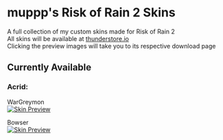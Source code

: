 # muppp's Risk of Rain 2 Skins
A full collection of my custom skins made for Risk of Rain 2<br/>
All skins will be available at [thunderstore.io](https://www.thunderstore.io "Thunderstore Homepage")<br/>
Clicking the preview images will take you to its respective download page

## Currently Available
### Acrid:
WarGreymon<br/>
[![Skin Preview](https://raw.githubusercontent.com/muppp/muppps-RoR2-Skins/main/Acrid/WarGreymon/icon.png)](https://thunderstore.io/package/muppp/Acrid_Wargreymon_Cosplay/ "Acrid-WarGreymon Thunderstore")

Bowser<br/>
[![Skin Preview](https://raw.githubusercontent.com/muppp/muppps-RoR2-Skins/main/Acrid/Bowser/icon.png)](https://thunderstore.io/package/muppp/Acrid_Bowser_Cosplay/ "Acrid-Bowser Thunderstore")
